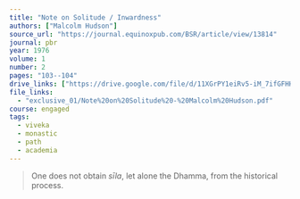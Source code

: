 ```yaml
---
title: "Note on Solitude / Inwardness"
authors: ["Malcolm Hudson"]
source_url: "https://journal.equinoxpub.com/BSR/article/view/13814"
journal: pbr
year: 1976
volume: 1
number: 2
pages: "103--104"
drive_links: ["https://drive.google.com/file/d/11XGrPY1eiRv5-iM_7ifGFHHefsX6c8mk/view?usp=drivesdk"]
file_links:
  - "exclusive_01/Note%20on%20Solitude%20-%20Malcolm%20Hudson.pdf"
course: engaged
tags:
  - viveka
  - monastic
  - path
  - academia
---
```


> One does not obtain *sīla*, let alone the Dhamma, from the historical process.

